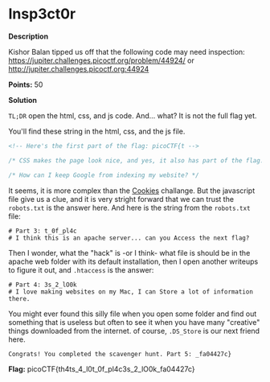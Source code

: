 # Insp3ct0r

**Description**

Kishor Balan tipped us off that the following code may need inspection: https://jupiter.challenges.picoctf.org/problem/44924/ or http://jupiter.challenges.picoctf.org:44924

**Points:** 50

**Solution**

`TL;DR` open the html, css, and js code. And... what? It is not the full flag yet.

You'll find these string in the html, css, and the js file.

```html
<!-- Here's the first part of the flag: picoCTF{t -->
```

```css
/* CSS makes the page look nice, and yes, it also has part of the flag. Here's part 2: h4ts_4_l0 */
```

```js
/* How can I keep Google from indexing my website? */
```

It seems, it is more complex than the [Cookies](./Cookies.md) challange. But the javascript file give us a clue, and it is very stright forward that we can trust the `robots.txt` is the answer here. And here is the string from the `robots.txt` file:

```
# Part 3: t_0f_pl4c
# I think this is an apache server... can you Access the next flag?
```

Then I wonder, what the "hack" is -or I think- what file is should be in the apache web folder with its default installation, then I open another writeups to figure it out, and `.htaccess` is the answer:

```
# Part 4: 3s_2_lO0k
# I love making websites on my Mac, I can Store a lot of information there.
```

You might ever found this silly file when you open some folder and find out something that is useless but often to see it when you have many "creative" things downloaded from the internet. of course, `.DS_Store` is our next friend here.

```
Congrats! You completed the scavenger hunt. Part 5: _fa04427c}
```

**Flag:** picoCTF{th4ts_4_l0t_0f_pl4c3s_2_lO0k_fa04427c}
